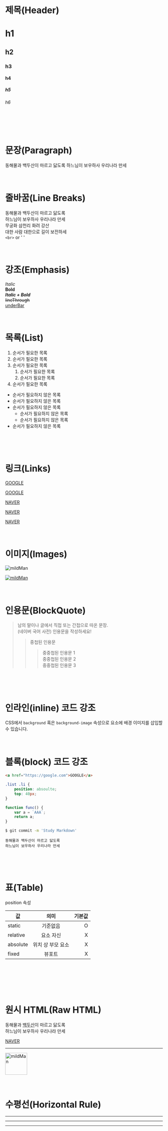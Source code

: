 # 제목(Header)

# h1
## h2
### h3
#### h4
##### h5
###### h6
<br>
<br>
<br>

# 문장(Paragraph)

동해물과 백두산이 마르고 닳도록
하느님이 보우하사 우리나라 만세
<br>
<br>
<br>

# 줄바꿈(Line Breaks)

동해물과 백두산이 마르고 닳도록  
하느님이 보우하사 우리나라 만세  
무궁화 삼천리 화려 강산<br>
대한 사람 대한으로 길이 보전하세  
```<br>``` or '  '
<br>
<br>
<br>

# 강조(Emphasis)
_Italic_  
**Bold**  
**_Italic + Bold_**  
~~lineThrough~~  
<u>underBar</u>
<br>
<br>
<br>

# 목록(List)

1. 순서가 필요한 목록
1. 순서가 필요한 목록
1. 순서가 필요한 목록
    1. 순서가 필요한 목록
    1. 순서가 필요한 목록
1. 순서가 필요한 목록
<ol></ol>

- 순서가 필요하지 않은 목록
- 순서가 필요하지 않은 목록
- 순서가 필요하지 않은 목록
    - 순서가 필요하지 않은 목록
    - 순서가 필요하지 않은 목록
- 순서가 필요하지 않은 목록
<br>
<br>
<br>

# 링크(Links)

<a href="https://google.com">GOOGLE</a>

[GOOGLE](https://google.com)

<a href="https://google.com" title="NAVER로 이동!">NAVER</a>

[NAVER](https://naver.com "NAVER로 이동!")

<a href="https://naver.com" title="NAVER로 이동!" target="_blank">NAVER</a>
<br>
<br>
<br>

# 이미지(Images)

![mildMan](https://tistory2.daumcdn.net/tistory/4700308/attach/b66a34bc20924a32bc50c59ee24d84cf)

[![mildMan](https://tistory2.daumcdn.net/tistory/4700308/attach/b66a34bc20924a32bc50c59ee24d84cf)](https://detergentyoon.tistory.com/)
<br>
<br>
<br>

# 인용문(BlockQuote)

> 남의 말이나 글에서 직접 또는 간접으로 따온 문장.  
> (네이버 국어 사전)
> 인용문을 작성하세요!
>> 중첩된 인용문
>>> 중중첩된 인용문 1  
>>> 중중첩된 인용문 2  
>>> 중중첩된 인용문 3
<br>
<br>
<br>

# 인라인(inline) 코드 강조

CSS에서 `background` 혹은 `background-image` 속성으로 요소에 배경 이미지를 삽입할 수 있습니다.
<br>
<br>
<br>

# 블록(block) 코드 강조

```html
<a href="https://google.com">GOOGLE</a>
```

```css
.list .li {
    position: absoulte;
    top: 40px;
}
```

```javascript
function func() {
    var a = `AAA`;
    return a;
}
```

```bash
$ git commit -m 'Study Markdown'
```

```plaintext
동해물과 백두산이 마르고 닳도록
하느님이 보우하사 우리나라 만세
```
<br>
<br>
<br>

# 표(Table)

position 속성

값 | 의미 | 기본값
--|:--:|--:
static | 기준없음 | O
relative | 요소 자신 | X
absolute | 위치 상 부모 요소 | X
fixed | 뷰포트 | X
<br>
<br>

<br>
<br>
<br>

# 원시 HTML(Raw HTML)

동해물과 <span style="text-decoration: underline">백두산</span>이 마르고 닳도록<br>
하느님이 보우하사 우리나라 만세

<a href="https://naver.com" title="NAVER로 이동!" target=_blank>NAVER</a>

---

<img width="70" src="https://tistory2.daumcdn.net/tistory/4700308/attach/b66a34bc20924a32bc50c59ee24d84cf" alt="mildMan">
<br>
<br>
<br>

# 수평선(Horizontal Rule)

---
***
___